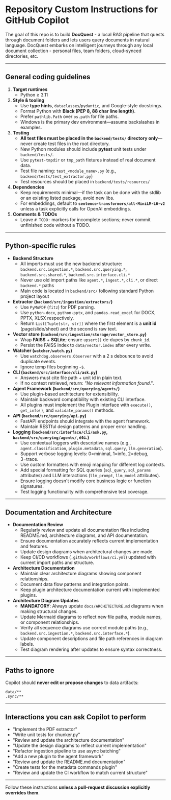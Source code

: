 # Repository Custom Instructions for GitHub Copilot

The goal of this repo is to build **DocQuest** - a local RAG pipeline that quests through document folders and lets users query documents in natural language. DocQuest embarks on intelligent journeys through any local document collection - personal files, team folders, cloud-synced directories, etc.

---

## General coding guidelines

1. **Target runtimes**  
   * Python ≥ 3.11
2. **Style & tooling**  
   * Use **type hints**, `dataclasses`/`pydantic`, and Google‑style docstrings.  
   * Format Python with **Black (PEP 8, 88 char line length)**.  
   * Prefer `pathlib.Path` over `os.path` for file paths.  
   * Windows is the primary dev environment—assume backslashes in examples.
3. **Testing**  
   * **All test files must be placed in the `backend/tests/` directory only**—never create test files in the root directory.
   * New Python modules should include **pytest** unit tests under `backend/tests/`.  
   * Use `pytest‑tmpdir` or `tmp_path` fixtures instead of real document data.
   * Test file naming: `test_<module_name>.py` (e.g., `backend/tests/test_extractor.py`)
   * Test resources should be placed in `backend/tests/resources/`
4. **Dependencies**  
   * Keep requirements minimal—if the task can be done with the stdlib or an existing listed package, avoid new libs.  
   * For embeddings, default to **`sentence‑transformers/all‑MiniLM‑L6‑v2`** unless a task explicitly calls for OpenAI embeddings.
5. **Comments & TODOs**  
   * Leave `# TODO:` markers for incomplete sections; never commit unfinished code without a TODO.  

---

## Python‑specific rules

* **Backend Structure**  
  * All imports must use the new backend structure: `backend.src.ingestion.*`, `backend.src.querying.*`, `backend.src.shared.*`, `backend.src.interface.cli.*`
  * Never use old import paths like `agent.*`, `ingest.*`, `cli.*`, or direct `backend.*` paths
  * Main code is located in `backend/src/` following standard Python project layout
* **Extractor (`backend/src/ingestion/extractors/`)**  
  * Use `PyMuPDF` (`fitz`) for PDF parsing.  
  * Use `python‑docx`, `python‑pptx`, and `pandas.read_excel` for DOCX, PPTX, XLSX respectively.  
  * Return `List[Tuple[str, str]]` where the first element is a **unit id** (page/slide/sheet) and the second is raw text.
* **Vector store (`backend/src/ingestion/storage/vector_store.py`)**  
  * Wrap **FAISS** + **SQLite**; ensure `upsert()` de‑dupes by `chunk_id`.  
  * Persist the FAISS index to `data/vector.index` after every write.
* **Watcher (`watcher/watch.py`)**  
  * Use `watchdog.observers.Observer` with a 2 s debounce to avoid duplicate events.  
  * Ignore temp files beginning `~$`.
* **CLI (`backend/src/interface/cli/ask.py`)**  
  * Answers must cite file path + unit id in plain text.  
  * If no context retrieved, return: *"No relevant information found."*.
* **Agent Framework (`backend/src/querying/agents/`)**  
  * Use plugin-based architecture for extensibility.  
  * Maintain backward compatibility with existing CLI interface.  
  * All plugins must implement the Plugin interface with `execute()`, `get_info()`, and `validate_params()` methods.
* **API (`backend/src/querying/api.py`)**  
  * FastAPI endpoints should integrate with the agent framework.  
  * Maintain RESTful design patterns and proper error handling.
* **Logging (`backend/src/interface/cli/ask.py`, `backend/src/querying/agents/`, etc.)**  
  * Use contextual loggers with descriptive names (e.g., `agent.classification`, `plugin.metadata`, `sql.query`, `llm.generation`).  
  * Support verbose logging levels: 0=minimal, 1=info, 2=debug, 3=trace.  
  * Use custom formatters with emoji mapping for different log contexts.  
  * Add special formatting for SQL queries (`sql_query`, `sql_params` attributes) and LLM interactions (`llm_prompt`, `llm_model` attributes).  
  * Ensure logging doesn't modify core business logic or function signatures.  
  * Test logging functionality with comprehensive test coverage.

---

## Documentation and Architecture

* **Documentation Review**  
  * Regularly review and update all documentation files including README.md, architecture diagrams, and API documentation.  
  * Ensure documentation accurately reflects current implementation and features.  
  * Update design diagrams when architectural changes are made.
  * Keep CI/CD workflows (`.github/workflows/ci.yml`) updated with current import paths and structure.
* **Architecture Documentation**  
  * Maintain clear architecture diagrams showing component relationships.  
  * Document data flow patterns and integration points.  
  * Keep plugin architecture documentation current with implemented plugins.
* **Architecture Diagram Updates**  
  * **MANDATORY**: Always update `docs/ARCHITECTURE.md` diagrams when making structural changes.
  * Update Mermaid diagrams to reflect new file paths, module names, or component relationships.
  * Verify all sequence diagrams use correct module paths (e.g., `backend.src.ingestion.*`, `backend.src.interface.*`).
  * Update component descriptions and file path references in diagram labels.
  * Test diagram rendering after updates to ensure syntax correctness.

---

## Paths to ignore

Copilot should **never edit or propose changes** to data artifacts:

```
data/**
.sync/**
```

---

## Interactions you can ask Copilot to perform

* "Implement the PDF extractor"
* "Write unit tests for chunker.py"
* "Review and update the architecture documentation"
* "Update the design diagrams to reflect current implementation"
* "Refactor ingestion pipeline to use async batching"
* "Add a new plugin to the agent framework"
* "Review and update the README.md documentation"
* "Create tests for the metadata commands plugin"
* "Review and update the CI workflow to match current structure"

---

Follow these instructions **unless a pull‑request discussion explicitly overrides them**.
